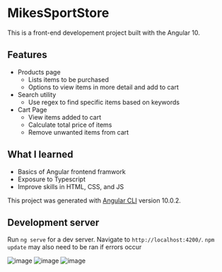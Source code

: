 # MikesSportStore

This is a front-end developement project built with the Angular 10.

## Features

* Products page
  * Lists items to be purchased
  * Options to view items in more detail and add to cart
* Search utility
  * Use regex to find specific items based on keywords
* Cart Page
  * View items added to cart
  * Calculate total price of items
  * Remove unwanted items from cart
  
## What I learned
  
  * Basics of Angular frontend framwork
  * Exposure to Typescript
  * Improve skills in HTML, CSS, and JS

This project was generated with [Angular CLI](https://github.com/angular/angular-cli) version 10.0.2.

## Development server

Run `ng serve` for a dev server. Navigate to `http://localhost:4200/`.
`npm update` may also need to be ran if errors occur

![image](https://user-images.githubusercontent.com/59183687/96821788-a40b0400-13f6-11eb-9612-2d88d88c2f67.png)
![image](https://user-images.githubusercontent.com/59183687/96821842-bdac4b80-13f6-11eb-976a-2f43fc2bd881.png)
![image](https://user-images.githubusercontent.com/59183687/96821893-d288df00-13f6-11eb-9000-84e1d4407f90.png)
